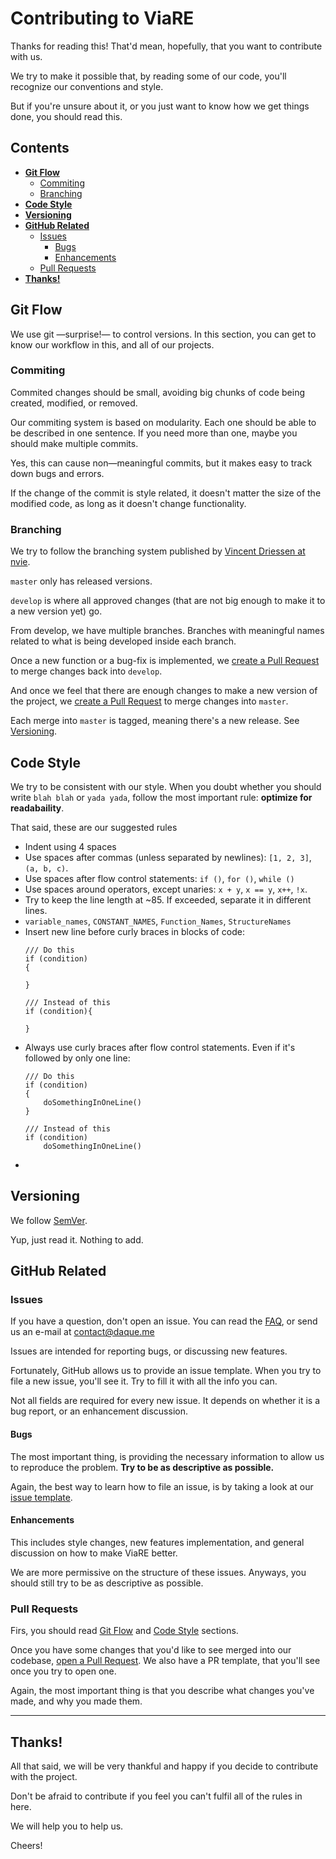 # Contributing to ViaRE

Thanks for reading this! That'd mean, hopefully, that you want to contribute
with us.

We try to make it possible that, by reading some of our code, you'll recognize
our conventions and style.

But if you're unsure about it, or you just want to know how we get things done,
you should read this.

## Contents

- [**Git Flow**](#git-flow)
    - [Commiting](#commiting)
    - [Branching](#branching)
- [**Code Style**](#code-style)
- [**Versioning**](#versioning)
- [**GitHub Related**](#github-related)
    - [Issues](#issues)
        - [Bugs](#bugs)
        - [Enhancements](#enhancements)
    - [Pull Requests](#pull-requests)
- [**Thanks!**](#thanks!)

## Git Flow

We use git —surprise!— to control versions. In this section, you can get to
know our workflow in this, and all of our projects.

### Commiting

Commited changes should be small, avoiding big chunks of code being created,
modified, or removed.

Our commiting system is based on modularity. Each one should be able to be
described in one sentence. If you need more than one, maybe you should make
multiple commits.

Yes, this can cause non—meaningful commits, but it makes easy to track down
bugs and errors.

If the change of the commit is style related, it doesn't matter the size of the
modified code, as long as it doesn't change functionality.

### Branching

We try to follow the branching system published by [Vincent Driessen at nvie](https://nvie.com/posts/a-successful-git-branching-model/).

`master` only has released versions. 

`develop` is where all approved changes (that are not big enough to make it to
a new version yet) go.

From develop, we have multiple branches. Branches with meaningful names related
to what is being developed inside each branch.

Once a new function or a bug-fix is implemented, we [create a Pull Request](#pull-requests)
to merge changes back into `develop`.

And once we feel that there are enough changes to make a new version of the
project, we [create a Pull Request](#pull-requests) to merge changes into
`master`.

Each merge into `master` is tagged, meaning there's a new release. 
See [Versioning](#versioning).

## Code Style

We try to be consistent with our style. When you doubt whether you should write
`blah blah` or `yada yada`, follow the most important rule:
**optimize for readabaility**.

That said, these are our suggested rules

- Indent using 4 spaces
- Use spaces after commas (unless separated by newlines): `[1, 2, 3]`, `(a, b, c)`.
- Use spaces after flow control statements: `if ()`, `for ()`, `while ()`
- Use spaces around operators, except unaries: `x + y`, `x == y`, `x++`, `!x`.
- Try to keep the line length at ~85. If exceeded, separate it in different lines.
- `variable_names`, `CONSTANT_NAMES`, `Function_Names`, `StructureNames`
- Insert new line before curly braces in blocks of code:
    ```
    /// Do this
    if (condition)
    {

    }

    /// Instead of this
    if (condition){

    }
    ```
- Always use curly braces after flow control statements. Even if it's followed
by only one line:
    ```
    /// Do this
    if (condition)
    {
        doSomethingInOneLine()
    }

    /// Instead of this
    if (condition)
        doSomethingInOneLine()
    ```
- 

## Versioning

We follow [SemVer](https://semver.org/).

Yup, just read it. Nothing to add.

## GitHub Related

### Issues

If you have a question, don't open an issue. You can read the
[FAQ](https://github.com/daque-dev/viare/blob/master/FAQ.md), or send us an e-mail
at [contact@daque.me](mailto:contact@daque.me?Subject=Question)

Issues are intended for reporting bugs, or discussing new features.

Fortunately, GitHub allows us to provide an issue template. When you try to file
a new issue, you'll see it. Try to fill it with all the info you can.

Not all fields are required for every new issue. It depends on whether it is a bug
report, or an enhancement discussion.

#### Bugs

The most important thing, is providing the necessary information to allow us to
reproduce the problem. **Try to be as descriptive as possible.**

Again, the best way to learn how to file an issue, is by taking a look at our
[issue template](https://github.com/daque-dev/viare/issues/new).

#### Enhancements

This includes style changes, new features implementation, and general discussion
on how to make ViaRE better. 

We are more permissive on the structure of these issues. Anyways, you should still
try to be as descriptive as possible.

### Pull Requests

Firs, you should read [Git Flow](#git-flow) and [Code Style](#code-style) sections.

Once you have some changes that you'd like to see merged into our codebase, [open a
Pull Request](https://github.com/daque-dev/viare/pull/new/master). We also have
a PR template, that you'll see once you try to open one.

Again, the most important thing is that you describe what changes you've made, and
why you made them.

---

## Thanks!

All that said, we will be very thankful and happy if you decide to contribute with
the project.

Don't be afraid to contribute if you feel you can't fulfil all of the rules in here.

We will help you to help us.

Cheers!